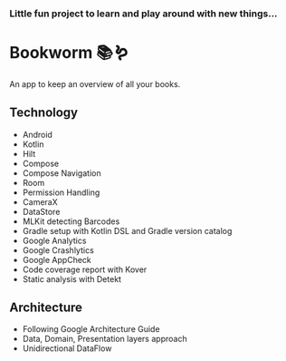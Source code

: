 ### Little fun project to learn and play around with new things...

# Bookworm 📚🪱

An app to keep an overview of all your books.


## Technology

- Android
- Kotlin
- Hilt
- Compose
- Compose Navigation
- Room
- Permission Handling
- CameraX
- DataStore
- MLKit detecting Barcodes
- Gradle setup with Kotlin DSL and Gradle version catalog
- Google Analytics
- Google Crashlytics
- Google AppCheck
- Code coverage report with Kover
- Static analysis with Detekt

## Architecture

- Following Google Architecture Guide
- Data, Domain, Presentation layers approach
- Unidirectional DataFlow  
